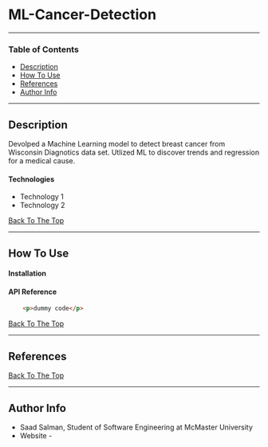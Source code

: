 # ML-Cancer-Detection

---

### Table of Contents


- [Description](#description)
- [How To Use](#how-to-use)
- [References](#references)
- [Author Info](#author-info)

---
## Description

Devolped a Machine Learning model to detect breast cancer from Wisconsin Diagnotics data set. 
Utlized ML to discover trends and regression for a medical cause.

#### Technologies

- Technology 1
- Technology 2

[Back To The Top](#ML-Cancer-Detection)

---

## How To Use

#### Installation



#### API Reference

```html
    <p>dummy code</p>
```
[Back To The Top](#read-me-template)

---

## References
[Back To The Top](#read-me-template)


---

## Author Info

- Saad Salman, Student of Software Engineering at McMaster University
- Website - []()